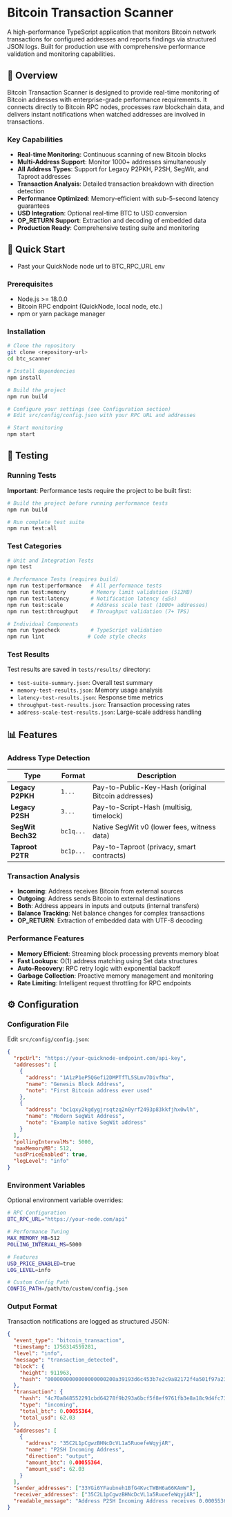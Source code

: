 # Bitcoin Transaction Scanner

A high-performance TypeScript application that monitors Bitcoin network transactions for configured addresses and reports findings via structured JSON logs. Built for production use with comprehensive performance validation and monitoring capabilities.

## 🎯 Overview

Bitcoin Transaction Scanner is designed to provide real-time monitoring of Bitcoin addresses with enterprise-grade performance requirements. It connects directly to Bitcoin RPC nodes, processes raw blockchain data, and delivers instant notifications when watched addresses are involved in transactions.

### Key Capabilities
- **Real-time Monitoring**: Continuous scanning of new Bitcoin blocks
- **Multi-Address Support**: Monitor 1000+ addresses simultaneously
- **All Address Types**: Support for Legacy P2PKH, P2SH, SegWit, and Taproot addresses
- **Transaction Analysis**: Detailed transaction breakdown with direction detection
- **Performance Optimized**: Memory-efficient with sub-5-second latency guarantees
- **USD Integration**: Optional real-time BTC to USD conversion
- **OP_RETURN Support**: Extraction and decoding of embedded data
- **Production Ready**: Comprehensive testing suite and monitoring

## 🚀 Quick Start

- Past your QuickNode node url to BTC_RPC_URL env

### Prerequisites
- Node.js >= 18.0.0
- Bitcoin RPC endpoint (QuickNode, local node, etc.)
- npm or yarn package manager

### Installation

```bash
# Clone the repository
git clone <repository-url>
cd btc_scanner

# Install dependencies
npm install

# Build the project
npm run build

# Configure your settings (see Configuration section)
# Edit src/config/config.json with your RPC URL and addresses

# Start monitoring
npm start
```
## 🧪 Testing

### Running Tests

**Important**: Performance tests require the project to be built first:

```bash
# Build the project before running performance tests
npm run build

# Run complete test suite
npm run test:all
```

### Test Categories

```bash
# Unit and Integration Tests
npm test

# Performance Tests (requires build)
npm run test:performance   # All performance tests
npm run test:memory        # Memory limit validation (512MB)
npm run test:latency       # Notification latency (≤5s)
npm run test:scale         # Address scale test (1000+ addresses)
npm run test:throughput    # Throughput validation (7+ TPS)

# Individual Components
npm run typecheck          # TypeScript validation
npm run lint              # Code style checks
```

### Test Results

Test results are saved in `tests/results/` directory:
- `test-suite-summary.json`: Overall test summary
- `memory-test-results.json`: Memory usage analysis
- `latency-test-results.json`: Response time metrics
- `throughput-test-results.json`: Transaction processing rates
- `address-scale-test-results.json`: Large-scale address handling

## 📊 Features

### Address Type Detection
| Type | Format | Description |
|------|--------|-------------|
| **Legacy P2PKH** | `1...` | Pay-to-Public-Key-Hash (original Bitcoin addresses) |
| **Legacy P2SH** | `3...` | Pay-to-Script-Hash (multisig, timelock) |
| **SegWit Bech32** | `bc1q...` | Native SegWit v0 (lower fees, witness data) |
| **Taproot P2TR** | `bc1p...` | Pay-to-Taproot (privacy, smart contracts) |

### Transaction Analysis
- **Incoming**: Address receives Bitcoin from external sources
- **Outgoing**: Address sends Bitcoin to external destinations
- **Both**: Address appears in inputs and outputs (internal transfers)
- **Balance Tracking**: Net balance changes for complex transactions
- **OP_RETURN**: Extraction of embedded data with UTF-8 decoding

### Performance Features
- **Memory Efficient**: Streaming block processing prevents memory bloat
- **Fast Lookups**: O(1) address matching using Set data structures
- **Auto-Recovery**: RPC retry logic with exponential backoff
- **Garbage Collection**: Proactive memory management and monitoring
- **Rate Limiting**: Intelligent request throttling for RPC endpoints

## ⚙️ Configuration

### Configuration File

Edit `src/config/config.json`:

```json
{
  "rpcUrl": "https://your-quicknode-endpoint.com/api-key",
  "addresses": [
    {
      "address": "1A1zP1eP5QGefi2DMPTfTL5SLmv7DivfNa",
      "name": "Genesis Block Address",
      "note": "First Bitcoin address ever used"
    },
    {
      "address": "bc1qxy2kgdygjrsqtzq2n0yrf2493p83kkfjhx0wlh",
      "name": "Modern SegWit Address",
      "note": "Example native SegWit address"
    }
  ],
  "pollingIntervalMs": 5000,
  "maxMemoryMB": 512,
  "usdPriceEnabled": true,
  "logLevel": "info"
}
```

### Environment Variables

Optional environment variable overrides:

```bash
# RPC Configuration
BTC_RPC_URL="https://your-node.com/api"

# Performance Tuning
MAX_MEMORY_MB=512
POLLING_INTERVAL_MS=5000

# Features
USD_PRICE_ENABLED=true
LOG_LEVEL=info

# Custom Config Path
CONFIG_PATH=/path/to/custom/config.json
```

### Output Format

Transaction notifications are logged as structured JSON:

```json
{
  "event_type": "bitcoin_transaction",
  "timestamp": 1756314559281,
  "level": "info",
  "message": "transaction_detected",
  "block": {
    "height": 911963,
    "hash": "0000000000000000000200a39193d6c453b7e2c9a82172f4a501f97a23fdd5c5"
  },
  "transaction": {
    "hash": "4c70a848552291cbd64278f9b293a6bcf5f8ef9761fb3e8a18c9d4fc7375a43f",
    "type": "incoming",
    "total_btc": 0.00055364,
    "total_usd": 62.03
  },
  "addresses": [
    {
      "address": "35C2L1pCgwzBHNcDcVL1a5RuoefeWqyjAR",
      "name": "P2SH Incoming Address",
      "direction": "output",
      "amount_btc": 0.00055364,
      "amount_usd": 62.03
    }
  ],
  "sender_addresses": ["33YGi6YFaubneh1BfG4KvcTWBH6a66KAmW"],
  "receiver_addresses": ["35C2L1pCgwzBHNcDcVL1a5RuoefeWqyjAR"],
  "readable_message": "Address P2SH Incoming Address receives 0.00055364 BTC ($62.03) from 33YGi6YFaubneh1BfG4KvcTWBH6a66KAmW | Legacy P2SH | TX: 4c70a848552291cbd64278f9b293a6bcf5f8ef9761fb3e8a18c9d4fc7375a43f"
}
```

